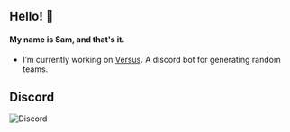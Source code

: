 ## Hello! 👋

#### My name is Sam, and that's it.

- I’m currently working on [Versus](https://discord.com/oauth2/authorize?client_id=837732310194454588&permissions=2164599888&scope=bot). A discord bot for generating random teams.

## Discord

![Discord](https://discord.c99.nl/widget/theme-4/388733878392717330.png)

